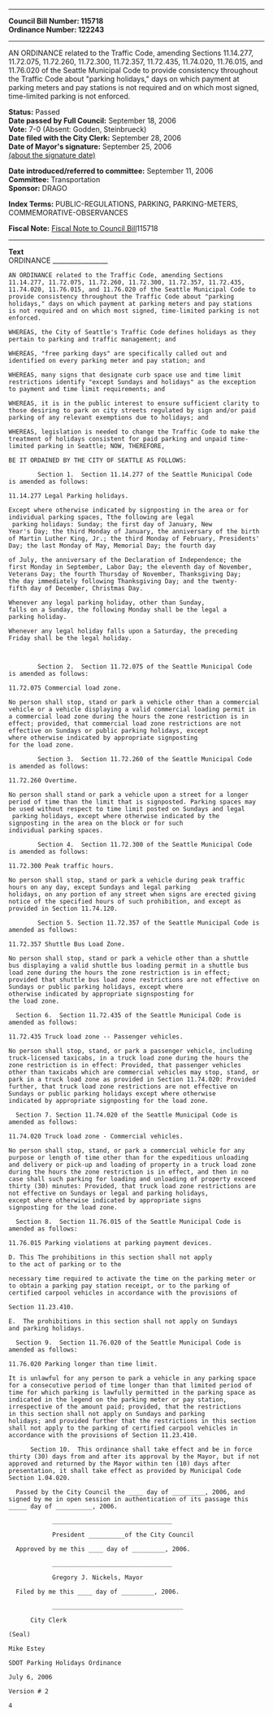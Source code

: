 * * * * *  
  
**Council Bill Number: [](#h0)[](#h2)115718**   
**Ordinance Number: 122243**  
  
* * * * *  
  
AN ORDINANCE related to the Traffic Code, amending Sections 11.14.277, 11.72.075, 11.72.260, 11.72.300, 11.72.357, 11.72.435, 11.74.020, 11.76.015, and 11.76.020 of the Seattle Municipal Code to provide consistency throughout the Traffic Code about "parking holidays," days on which payment at parking meters and pay stations is not required and on which most signed, time-limited parking is not enforced.  
  
**Status:** Passed   
**Date passed by Full Council:** September 18, 2006   
**Vote:** 7-0 (Absent: Godden, Steinbrueck)   
**Date filed with the City Clerk:** September 28, 2006   
**Date of Mayor's signature:** September 25, 2006   
[(about the signature date)](/~public/approvaldate.htm)   
  
  
**Date introduced/referred to committee:** September 11, 2006   
**Committee:** Transportation   
**Sponsor:** DRAGO   
  
**Index Terms:** PUBLIC-REGULATIONS, PARKING, PARKING-METERS, COMMEMORATIVE-OBSERVANCES  
  
**Fiscal Note:** [Fiscal Note to Council Bill](http://clerk.seattle.gov/~public/fnote/115718.htm)[](#h1)[](#h3)115718  
  
* * * * *  
  
**Text**  
    ORDINANCE _________________  
  
    AN ORDINANCE related to the Traffic Code, amending Sections  
    11.14.277, 11.72.075, 11.72.260, 11.72.300, 11.72.357, 11.72.435,  
    11.74.020, 11.76.015, and 11.76.020 of the Seattle Municipal Code to  
    provide consistency throughout the Traffic Code about "parking  
    holidays," days on which payment at parking meters and pay stations  
    is not required and on which most signed, time-limited parking is not  
    enforced.  
  
    WHEREAS, the City of Seattle's Traffic Code defines holidays as they  
    pertain to parking and traffic management; and  
  
    WHEREAS, "free parking days" are specifically called out and  
    identified on every parking meter and pay station; and  
  
    WHEREAS, many signs that designate curb space use and time limit  
    restrictions identify "except Sundays and holidays" as the exception  
    to payment and time limit requirements; and  
  
    WHEREAS, it is in the public interest to ensure sufficient clarity to  
    those desiring to park on city streets regulated by sign and/or paid  
    parking of any relevant exemptions due to holidays; and  
  
    WHEREAS, legislation is needed to change the Traffic Code to make the  
    treatment of holidays consistent for paid parking and unpaid time-  
    limited parking in Seattle; NOW, THEREFORE,  
  
    BE IT ORDAINED BY THE CITY OF SEATTLE AS FOLLOWS:  
  
            Section 1.  Section 11.14.277 of the Seattle Municipal Code  
    is amended as follows:  
  
    11.14.277 Legal Parking holidays.  
  
    Except where otherwise indicated by signposting in the area or for  
    individual parking spaces, Tthe following are legal  
     parking holidays: Sunday; the first day of January, New  
    Year's Day; the third Monday of January, the anniversary of the birth  
    of Martin Luther King, Jr.; the third Monday of February, Presidents'  
    Day; the last Monday of May, Memorial Day; the fourth day  
  
    of July, the anniversary of the Declaration of Independence; the  
    first Monday in September, Labor Day; the eleventh day of November,  
    Veterans Day; the fourth Thursday of November, Thanksgiving Day;   
    the day immediately following Thanksgiving Day; and the twenty-  
    fifth day of December, Christmas Day.  
  
    Whenever any legal parking holiday, other than Sunday,  
    falls on a Sunday, the following Monday shall be the legal a  
    parking holiday.  
  
    Whenever any legal holiday falls upon a Saturday, the preceding  
    Friday shall be the legal holiday.  
  
            
  
            Section 2.  Section 11.72.075 of the Seattle Municipal Code  
    is amended as follows:  
  
    11.72.075 Commercial load zone.  
  
    No person shall stop, stand or park a vehicle other than a commercial  
    vehicle or a vehicle displaying a valid commercial loading permit in  
    a commercial load zone during the hours the zone restriction is in  
    effect; provided, that commercial load zone restrictions are not  
    effective on Sundays or public parking holidays, except  
    where otherwise indicated by appropriate signposting  
    for the load zone.  
  
            Section 3.  Section 11.72.260 of the Seattle Municipal Code  
    is amended as follows:  
  
    11.72.260 Overtime.  
  
    No person shall stand or park a vehicle upon a street for a longer  
    period of time than the limit that is signposted. Parking spaces may  
    be used without respect to time limit posted on Sundays and legal  
     parking holidays, except where otherwise indicated by the  
    signposting in the area on the block or for such   
    individual parking spaces.  
  
            Section 4.  Section 11.72.300 of the Seattle Municipal Code  
    is amended as follows:  
  
    11.72.300 Peak traffic hours.  
  
    No person shall stop, stand or park a vehicle during peak traffic  
    hours on any day, except Sundays and legal parking  
    holidays, on any portion of any street when signs are erected giving  
    notice of the specified hours of such prohibition, and except as  
    provided in Section 11.74.120.  
  
            Section 5. Section 11.72.357 of the Seattle Municipal Code is  
    amended as follows:  
  
    11.72.357 Shuttle Bus Load Zone.  
  
    No person shall stop, stand or park a vehicle other than a shuttle  
    bus displaying a valid shuttle bus loading permit in a shuttle bus  
    load zone during the hours the zone restriction is in effect;  
    provided that shuttle bus load zone restrictions are not effective on  
    Sundays or public parking holidays, except where  
    otherwise indicated by appropriate signsposting for  
    the load zone.    
  
      Section 6.  Section 11.72.435 of the Seattle Municipal Code is  
    amended as follows:  
  
    11.72.435 Truck load zone -- Passenger vehicles.  
  
    No person shall stop, stand, or park a passenger vehicle, including  
    truck-licensed taxicabs, in a truck load zone during the hours the  
    zone restriction is in effect: Provided, that passenger vehicles  
    other than taxicabs which are commercial vehicles may stop, stand, or  
    park in a truck load zone as provided in Section 11.74.020: Provided  
    further, that truck load zone restrictions are not effective on  
    Sundays or public parking holidays except where otherwise  
    indicated by appropriate signposting for the load zone.  
  
      Section 7. Section 11.74.020 of the Seattle Municipal Code is  
    amended as follows:  
  
    11.74.020 Truck load zone - Commercial vehicles.  
  
    No person shall stop, stand, or park a commercial vehicle for any  
    purpose or length of time other than for the expeditious unloading  
    and delivery or pick-up and loading of property in a truck load zone  
    during the hours the zone restriction is in effect, and then in no  
    case shall such parking for loading and unloading of property exceed  
    thirty (30) minutes: Provided, that truck load zone restrictions are  
    not effective on Sundays or legal and parking holidays,  
    except where otherwise indicated by appropriate signs   
    signposting for the load zone.  
  
      Section 8.  Section 11.76.015 of the Seattle Municipal Code is  
    amended as follows:  
  
    11.76.015 Parking violations at parking payment devices.  
  
    D. This The prohibitions in this section shall not apply  
    to the act of parking or to the  
  
    necessary time required to activate the time on the parking meter or  
    to obtain a parking pay station receipt, or to the parking of  
    certified carpool vehicles in accordance with the provisions of  
  
    Section 11.23.410.  
  
    E.  The prohibitions in this section shall not apply on Sundays  
    and parking holidays.  
  
      Section 9.  Section 11.76.020 of the Seattle Municipal Code is  
    amended as follows:  
  
    11.76.020 Parking longer than time limit.  
  
    It is unlawful for any person to park a vehicle in any parking space  
    for a consecutive period of time longer than that limited period of  
    time for which parking is lawfully permitted in the parking space as  
    indicated in the legend on the parking meter or pay station,  
    irrespective of the amount paid; provided, that the restrictions  
    in this section shall not apply on Sundays and parking  
    holidays; and provided further that the restrictions in this section  
    shall not apply to the parking of certified carpool vehicles in  
    accordance with the provisions of Section 11.23.410.  
  
          Section 10.  This ordinance shall take effect and be in force  
    thirty (30) days from and after its approval by the Mayor, but if not  
    approved and returned by the Mayor within ten (10) days after  
    presentation, it shall take effect as provided by Municipal Code  
    Section 1.04.020.  
  
      Passed by the City Council the ____ day of _________, 2006, and  
    signed by me in open session in authentication of its passage this  
    _____ day of __________, 2006.  
  
                _________________________________  
  
                President __________of the City Council  
  
      Approved by me this ____ day of _________, 2006.  
  
                _________________________________  
  
                Gregory J. Nickels, Mayor  
  
      Filed by me this ____ day of _________, 2006.  
  
                ____________________________________  
  
          City Clerk  
  
    (Seal)  
  
    Mike Estey  
  
    SDOT Parking Holidays Ordinance  
  
    July 6, 2006  
  
    Version # 2  
  
    4  
